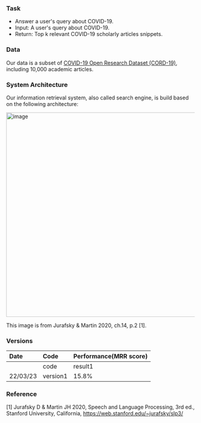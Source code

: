 ### Task
* Answer a user's query about COVID-19.
* Input: A user's query about COVID-19.
* Return: Top k relevant COVID-19 scholarly articles snippets.

### Data
Our data is a subset of [COVID-19 Open Research Dataset (CORD-19)](https://www.kaggle.com/datasets/allen-institute-for-ai/CORD-19-research-challenge), including 10,000 academic articles.

### System Architecture
Our information retrieval system, also called search engine, is build based on the following architecture:

<img width="546" alt="image" src="https://github.com/guolipin/search_engine/assets/134791744/5203944e-5cd1-4d44-a484-335f65b3fe75">  

This image is from Jurafsky & Martin 2020, ch.14, p.2 [1].

### Versions
| Date | Code | Performance(MRR score) |
| :--- | :--- | :---|
||code|result1|
|22/03/23|version1|15.8%|

### Reference
[1] Jurafsky D & Martin JH 2020, Speech and Language Processing, 3rd ed., Stanford University, California, <https://web.stanford.edu/~jurafsky/slp3/>
